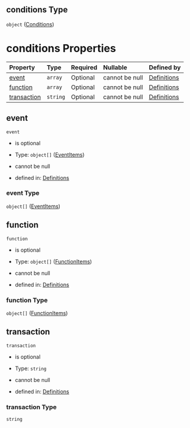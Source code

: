 ## conditions Type

`object` ([Conditions](definitions-definitions-blockmonitor-properties-conditions.md))

# conditions Properties

| Property                    | Type     | Required | Nullable       | Defined by                                                                                                                                                                             |
| :-------------------------- | :------- | :------- | :------------- | :------------------------------------------------------------------------------------------------------------------------------------------------------------------------------------- |
| [event](#event)             | `array`  | Optional | cannot be null | [Definitions](definitions-definitions-blockmonitor-properties-conditions-properties-event.md "#/definitions/blockMonitor/properties/conditions/properties/event")             |
| [function](#function)       | `array`  | Optional | cannot be null | [Definitions](definitions-definitions-blockmonitor-properties-conditions-properties-function.md "#/definitions/blockMonitor/properties/conditions/properties/function")       |
| [transaction](#transaction) | `string` | Optional | cannot be null | [Definitions](definitions-definitions-blockmonitor-properties-conditions-properties-transaction.md "#/definitions/blockMonitor/properties/conditions/properties/transaction") |

## event



`event`

*   is optional

*   Type: `object[]` ([EventItems](definitions-definitions-blockmonitor-properties-conditions-properties-event-eventitems.md))

*   cannot be null

*   defined in: [Definitions](definitions-definitions-blockmonitor-properties-conditions-properties-event.md "#/definitions/blockMonitor/properties/conditions/properties/event")

### event Type

`object[]` ([EventItems](definitions-definitions-blockmonitor-properties-conditions-properties-event-eventitems.md))

## function



`function`

*   is optional

*   Type: `object[]` ([FunctionItems](definitions-definitions-blockmonitor-properties-conditions-properties-function-functionitems.md))

*   cannot be null

*   defined in: [Definitions](definitions-definitions-blockmonitor-properties-conditions-properties-function.md "#/definitions/blockMonitor/properties/conditions/properties/function")

### function Type

`object[]` ([FunctionItems](definitions-definitions-blockmonitor-properties-conditions-properties-function-functionitems.md))

## transaction



`transaction`

*   is optional

*   Type: `string`

*   cannot be null

*   defined in: [Definitions](definitions-definitions-blockmonitor-properties-conditions-properties-transaction.md "#/definitions/blockMonitor/properties/conditions/properties/transaction")

### transaction Type

`string`
